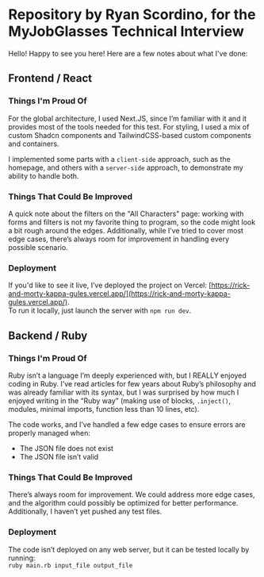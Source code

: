 # Repository by Ryan Scordino, for the MyJobGlasses Technical Interview  

Hello! Happy to see you here! Here are a few notes about what I've done:  

## Frontend / React  

### Things I'm Proud Of  

For the global architecture, I used Next.JS, since I’m familiar with it and it provides most of the tools needed for this test. For styling, I used a mix of custom Shadcn components and TailwindCSS-based custom components and containers.  

I implemented some parts with a `client-side` approach, such as the homepage, and others with a `server-side` approach, to demonstrate my ability to handle both.  

### Things That Could Be Improved  

A quick note about the filters on the "All Characters" page: working with forms and filters is not my favorite thing to program, so the code might look a bit rough around the edges. Additionally, while I’ve tried to cover most edge cases, there’s always room for improvement in handling every possible scenario.  

### Deployment  

If you'd like to see it live, I’ve deployed the project on Vercel: [https://rick-and-morty-kappa-gules.vercel.app/](https://rick-and-morty-kappa-gules.vercel.app/).  
To run it locally, just launch the server with `npm run dev`.  

## Backend / Ruby  

### Things I'm Proud Of  

Ruby isn’t a language I’m deeply experienced with, but I REALLY enjoyed coding in Ruby. I’ve read articles for few years about Ruby’s philosophy and was already familiar with its syntax, but I was surprised by how much I enjoyed writing in the “Ruby way” (making use of blocks, `.inject()`, modules, minimal imports, function less than 10 lines, etc).  

The code works, and I’ve handled a few edge cases to ensure errors are properly managed when:  
- The JSON file does not exist  
- The JSON file isn’t valid  

### Things That Could Be Improved  

There’s always room for improvement. We could address more edge cases, and the algorithm could possibly be optimized for better performance. Additionally, I haven’t yet pushed any test files.  

### Deployment  

The code isn’t deployed on any web server, but it can be tested locally by running:  
`ruby main.rb input_file output_file`  
